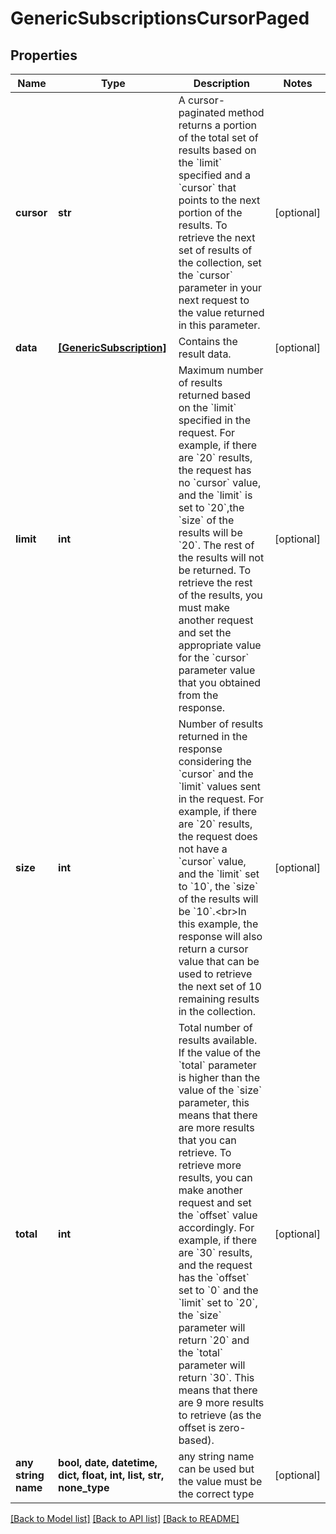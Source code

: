 # GenericSubscriptionsCursorPaged


## Properties
Name | Type | Description | Notes
------------ | ------------- | ------------- | -------------
**cursor** | **str** | A cursor-paginated method returns a portion of the total set of results based on the &#x60;limit&#x60; specified and a &#x60;cursor&#x60; that points to the next portion of the results. To retrieve the next set of results of the collection, set the &#x60;cursor&#x60; parameter in your next request to the value returned in this parameter. | [optional] 
**data** | [**[GenericSubscription]**](GenericSubscription.md) | Contains the result data. | [optional] 
**limit** | **int** | Maximum number of results returned based on the &#x60;limit&#x60; specified in the request. For example, if there are &#x60;20&#x60; results, the request has no &#x60;cursor&#x60; value, and the &#x60;limit&#x60; is set to &#x60;20&#x60;,the &#x60;size&#x60; of the results will be &#x60;20&#x60;. The rest of the results will not be returned. To retrieve the rest of the results, you must make another request and set the appropriate value for the &#x60;cursor&#x60; parameter value that you obtained from the response. | [optional] 
**size** | **int** | Number of results returned in the response considering the &#x60;cursor&#x60; and the &#x60;limit&#x60; values sent in the request. For example, if there are &#x60;20&#x60; results, the request does not have a &#x60;cursor&#x60; value, and the &#x60;limit&#x60; set to &#x60;10&#x60;, the &#x60;size&#x60; of the results will be &#x60;10&#x60;.&lt;br&gt;In this example, the response will also return a cursor value that can be used to retrieve the next set of 10 remaining results in the collection. | [optional] 
**total** | **int** | Total number of results available. If the value of the &#x60;total&#x60; parameter is higher than the value of the &#x60;size&#x60; parameter, this means that there are more results that you can retrieve. To retrieve more results, you can make another request and set the &#x60;offset&#x60; value accordingly. For example, if there are &#x60;30&#x60; results, and the request has the &#x60;offset&#x60; set to &#x60;0&#x60; and the &#x60;limit&#x60; set to &#x60;20&#x60;, the &#x60;size&#x60; parameter will return &#x60;20&#x60; and the &#x60;total&#x60; parameter will return &#x60;30&#x60;. This means that there are 9 more results to retrieve (as the offset is zero-based). | [optional] 
**any string name** | **bool, date, datetime, dict, float, int, list, str, none_type** | any string name can be used but the value must be the correct type | [optional]

[[Back to Model list]](../README.md#documentation-for-models) [[Back to API list]](../README.md#documentation-for-api-endpoints) [[Back to README]](../README.md)



